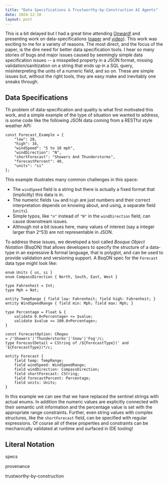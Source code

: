 ```yaml
---
title: "Data Specifications & Trustworthy-by-Construction AI Agents"
date: 2024-12-18
layout: post
---
```


This is a bit delayed but I had a great time attending [Onward!](https://2024.splashcon.org/track/splash-2024-Onward-papers) and presenting work on 
data-specifications ([paper](https://dl.acm.org/doi/pdf/10.1145/3689492.3690054) and [video](https://www.youtube.com/live/-Br66SUjsdQ?si=fS5_O8CmxjDtmQph&t=20637)). 
This work was exciting to me for a variety of reasons. The most direct, and the focus of the paper, is the dire need for better data specification tools. 
I hear so many stories of bugs and major issues caused by seemingly simple data specification issues -- a misspelled property in a JSON format, missing 
validation/sanitization on a string that ends up in a SQL query, misinterpreting the units of a numeric field, and so on. These are simple issues but, without 
the right tools, they are easy make and inevitably one sneaks through. 

## Data Specifications
Th problem of data-specification and quality is what first motivated this work, and a simple example of the type of situation 
we wanted to address, is some code like the following JSON data coming from a RESTful style weather API:

```
const Forecast_Example = {
    "low": 28,
    "high": 34,
    "windSpeed": "5 to 10 mph",
    "windDirection": "N",
    "shortForecast": "Showers And Thunderstorms",
    "forecastPercent": 40,
    "units": "si"
};
```

This example illustrates many common challenges in this space:
- The `windSpeed` field is a string but there is actually a fixed format that (implicitly) this data is in.
- The numeric fields `low` and `high` are just numbers and their correct interpretation depends on knowing about, and using, a separate field (`units`).
- Simple typos, like `"n"` instead of `"N"` in the `windDirection` field, can cause downstream issues.
- Although not a bit issues here, many values of interest (say a integer larger than 2^53) are not representable in JSON.

To address these issues, we developed a tool called _Bosque Object Notation_ (BsqON) that allows developers to specify the structure of a data-type in an expressive & formal language, that is polyglot, and can be used to provide 
validation and versioning support. A BsqON spec for the `Forecast` data type might look like:

```
enum Units { us, si }
enum CompassDirection { North, South, East, West }

type Fahrenheit = Int;
type Mph = Nat;

entity TempRange { field low: Fahrenheit; field high: Fahrenheit; }
entity WindSpeedRange { field min: Mph; field max: Mph; }

type Percentage = Float & {
    validate 0.0<Percentage> <= $value;
    validate $value <= 100.0<Percentage>;
}

const ForecastOption: CRegex = /'Showers'|'Thunderstorms'|'Snow'|'Fog'/c;
type ForecastDetail = CString of /${ForecastType}(' and '${ForecastType})*/c;

entity Forecast {
    field temp: TempRange;
    field windSpeed: WindSpeedRange;
    field windDirection: CompassDirection;
    field shortForecast: CString;
    field forecastPercent: Percentage;
    field units: Units;
}
```

In this example we can see that we have replaced the sentinel strings with actual enums. In addition the numeric values are explicitly connected with their semantic unit information and the percentage value is set with the appropriate range constraints. Further, even string values with complex structures, like the `shortForecast` field, can be specified with regular expressions. Of course all of these properties and constraints can be mechanically validated at runtime and surfaced in IDE tooling!

## Literal Notation

specs

provenance

trustworthy-by-construction